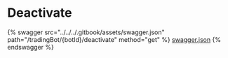 # Deactivate

{% swagger src="../../../.gitbook/assets/swagger.json" path="/tradingBot/{botId}/deactivate" method="get" %}
[swagger.json](../../../.gitbook/assets/swagger.json)
{% endswagger %}
